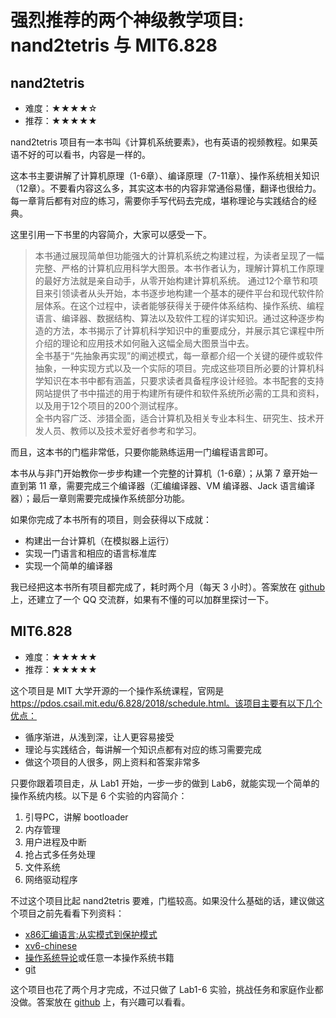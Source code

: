 # 强烈推荐的两个神级教学项目: nand2tetris 与 MIT6.828
## nand2tetris
* 难度：★★★★☆
* 推荐：★★★★★

nand2tetris 项目有一本书叫《计算机系统要素》，也有英语的视频教程。如果英语不好的可以看书，内容是一样的。

这本书主要讲解了计算机原理（1-6章）、编译原理（7-11章）、操作系统相关知识（12章）。不要看内容这么多，其实这本书的内容非常通俗易懂，翻译也很给力。每一章背后都有对应的练习，需要你手写代码去完成，堪称理论与实践结合的经典。

这里引用一下书里的内容简介，大家可以感受一下。
>本书通过展现简单但功能强大的计算机系统之构建过程，为读者呈现了一幅完整、严格的计算机应用科学大图景。本书作者认为，理解计算机工作原理的最好方法就是亲自动手，从零开始构建计算机系统。
通过12个章节和项目来引领读者从头开始，本书逐步地构建一个基本的硬件平台和现代软件阶层体系。在这个过程中，读者能够获得关于硬件体系结构、操作系统、编程语言、编译器、数据结构、算法以及软件工程的详实知识。通过这种逐步构造的方法，本书揭示了计算机科学知识中的重要成分，并展示其它课程中所介绍的理论和应用技术如何融入这幅全局大图景当中去。
<br>全书基于“先抽象再实现”的阐述模式，每一章都介绍一个关键的硬件或软件抽象，一种实现方式以及一个实际的项目。完成这些项目所必要的计算机科学知识在本书中都有涵盖，只要求读者具备程序设计经验。本书配套的支持网站提供了书中描述的用于构建所有硬件和软件系统所必需的工具和资料，以及用于12个项目的200个测试程序。<br>
全书内容广泛、涉猎全面，适合计算机及相关专业本科生、研究生、技术开发人员、教师以及技术爱好者参考和学习。

而且，这本书的门槛非常低，只要你能熟练运用一门编程语言即可。

本书从与非门开始教你一步步构建一个完整的计算机（1-6章）；从第 7 章开始一直到第 11 章，需要完成三个编译器（汇编编译器、VM 编译器、Jack 语言编译器）；最后一章则需要完成操作系统部分功能。

如果你完成了本书所有的项目，则会获得以下成就：
* 构建出一台计算机（在模拟器上运行） 
* 实现一门语言和相应的语言标准库
* 实现一个简单的编译器

我已经把这本书所有项目都完成了，耗时两个月（每天 3 小时）。答案放在 [github](https://github.com/woai3c/nand2tetris) 上，还建立了一个 QQ 交流群，如果有不懂的可以加群里探讨一下。


## MIT6.828
* 难度：★★★★★
* 推荐：★★★★★

这个项目是 MIT 大学开源的一个操作系统课程，官网是 https://pdos.csail.mit.edu/6.828/2018/schedule.html。该项目主要有以下几个优点：
* 循序渐进，从浅到深，让人更容易接受
* 理论与实践结合，每讲解一个知识点都有对应的练习需要完成
* 做这个项目的人很多，网上资料和答案非常多

只要你跟着项目走，从 Lab1 开始，一步一步的做到 Lab6，就能实现一个简单的操作系统内核。以下是 6 个实验的内容简介：
1. 引导PC，讲解 bootloader
2. 内存管理
3. 用户进程及中断
4. 抢占式多任务处理
5. 文件系统
6. 网络驱动程序

不过这个项目比起 nand2tetris 要难，门槛较高。如果没什么基础的话，建议做这个项目之前先看看下列资料：
* [x86汇编语言:从实模式到保护模式](https://github.com/woai3c/recommended-books/blob/master/%E7%BC%96%E7%A8%8B%E8%AF%AD%E8%A8%80/x86%E6%B1%87%E7%BC%96%E8%AF%AD%E8%A8%80%20%20%E4%BB%8E%E5%AE%9E%E6%A8%A1%E5%BC%8F%E5%88%B0%E4%BF%9D%E6%8A%A4%E6%A8%A1%E5%BC%8F%E5%AE%8C%E6%95%B4%E7%89%88.pdf)
* [xv6-chinese](https://github.com/woai3c/recommended-books/blob/master/%E6%93%8D%E4%BD%9C%E7%B3%BB%E7%BB%9F/xv6-chinese.pdf)
* [操作系统导论](https://book.douban.com/subject/33463930/)或任意一本操作系统书籍
* [git](https://www.runoob.com/git/git-tutorial.html)

这个项目也花了两个月才完成，不过只做了 Lab1-6 实验，挑战任务和家庭作业都没做。答案放在 [github](https://github.com/woai3c/MIT6.828) 上，有兴趣可以看看。
